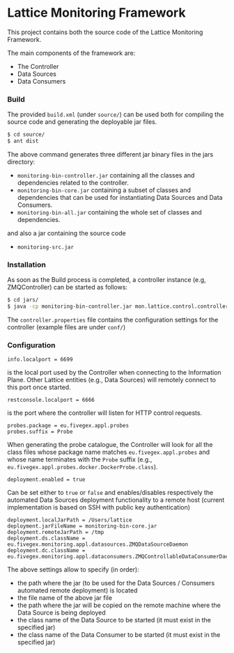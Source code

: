 # Lattice Monitoring Framework
This project contains both the source code of the Lattice Monitoring Framework.

The main components of the framework are:
- The Controller
- Data Sources
- Data Consumers


### Build
The provided `build.xml` (under `source/`) can be used both for compiling the source code and generating the deployable jar files.

```sh
$ cd source/
$ ant dist
```

The above command generates three different jar binary files in the jars directory:
- `monitoring-bin-controller.jar` containing all the classes and dependencies related to the controller.
- `monitoring-bin-core.jar` containing a subset of classes and dependencies that can be used for instantiating Data Sources and Data Consumers.
- `monitoring-bin-all.jar` containing the whole set of classes and dependencies.

and also a jar containing the source code
- `monitoring-src.jar`

### Installation
As soon as the Build process is completed, a controller instance (e.g, ZMQController) can be started as follows:
```sh
$ cd jars/
$ java -cp monitoring-bin-controller.jar mon.lattice.control.controller.json.ZMQController controller.properties
```
The `controller.properties` file contains the configuration settings for the controller (example files are under `conf/`)

### Configuration
```
info.localport = 6699
``` 
is the local port used by the Controller when connecting to the Information Plane. Other Lattice entities (e.g., Data Sources) will remotely connect to this port once started.

```
restconsole.localport = 6666
```
is the port where the controller will listen for HTTP control requests.
```
probes.package = eu.fivegex.appl.probes
probes.suffix = Probe
```
When generating the probe catalogue, the Controller will look for all the class files whose package name matches `eu.fivegex.appl.probes` and whose name terminates with the `Probe` suffix (e.g., `eu.fivegex.appl.probes.docker.DockerProbe.class`).

```
deployment.enabled = true
```
Can be set either to `true` or `false` and enables/disables respectively the automated Data Sources deployment functionality to a remote host (current implementation is based on SSH with public key authentication)
```
deployment.localJarPath = /Users/lattice
deployment.jarFileName = monitoring-bin-core.jar
deployment.remoteJarPath = /tmp
deployment.ds.className = eu.fivegex.monitoring.appl.datasources.ZMQDataSourceDaemon
deployment.dc.className = eu.fivegex.monitoring.appl.dataconsumers.ZMQControllableDataConsumerDaemon
```
The above settings allow to specify (in order):
- the path where the jar (to be used for the Data Sources / Consumers automated remote deployment) is located
- the file name of the above jar file
- the path where the jar will be copied on the remote machine where the Data Source is being deployed
- the class name of the Data Source to be started (it must exist in the specified jar)
- the class name of the Data Consumer to be started (it must exist in the specified jar)
